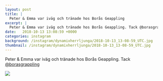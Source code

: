 ```yaml
---
layout: post
title: |
  Peter & Emma var iväg och tränade hos Borås Geappling
excerpt: |
  Peter & Emma var iväg och tränade hos Borås Geappling. Tack @borasgrappling
date:   2018-10-13 13:08:59 +0000
categories: instagram
background: /instagram/dynamixherrljunga/2018-10-13_13-08-59_UTC.jpg
thumbnail: /instagram/dynamixherrljunga/2018-10-13_13-08-59_UTC.jpg
---
```

Peter & Emma var iväg och tränade hos Borås Geappling. Tack [@borasgrappling](https://www.instagram.com/borasgrappling/)



<img src='/www-dynamix-herrljunga/instagram/dynamixherrljunga/2018-10-13_13-08-59_UTC.jpg' class='img-fluid' />
